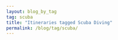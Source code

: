 ```yaml
---
layout: blog_by_tag
tag: scuba
title: "Itineraries tagged Scuba Diving"
permalink: /blog/tag/scuba/
---
```

